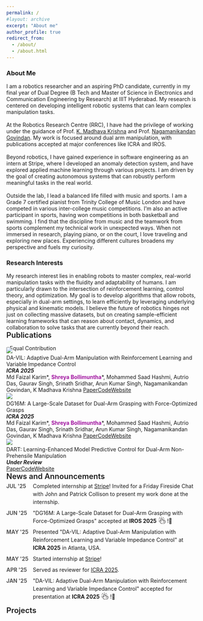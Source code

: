 ```yaml
---
permalink: /
#layout: archive
excerpt: "About me"
author_profile: true
redirect_from:
  - /about/
  - /about.html
---
```


<div hidden="hidden">
<script type="text/javascript" id="clustrmaps" src="//clustrmaps.com/map_v2.js?d=P0DmcjPhTVQDSVsO6eLpfLlblpD7aYEdFi8dEehI1TI&cl=ffffff&w=a"></script>
</div>
<h3>About Me</h3>

<span class="small_font">
I am a robotics researcher and an aspiring PhD candidate, currently in my final year of Dual Degree (B Tech and Master of Science in Electronics and Communication Engineering by Research) at IIIT Hyderabad. My research is centered on developing intelligent robotic systems that can learn complex manipulation tasks.
<br><br>
At the Robotics Research Centre (RRC), I have had the privilege of working under the guidance of  
Prof. <a target="_blank" href="https://www.iiit.ac.in/people/faculty/mkrishna/">K. Madhava Krishna</a> and Prof. <a target="_blank" href="https://nagamanigi.wixsite.com/home">Nagamanikandan Govindan</a>. My work is focused around dual arm manipulation, with publications accepted at major conferences like ICRA and IROS.
<br><br>
Beyond robotics, I have gained experience in software engineering as an intern at Stripe, where I developed an anomaly detection system, and have explored applied machine learning through various projects. I am driven by the goal of creating autonomous systems that can robustly perform meaningful tasks in the real world.
<br><br>
<!-- Outside the lab, music plays a significant role in my life. I am a Grade 7 certified pianist from Trinity College of Music London and have represented my institution in various inter-college music competitions. I find that the discipline and creativity required in music complement my technical work in unexpected ways. When not immersed in research or playing piano, I love traveling and exploring new places. Experiencing different cultures broadens my perspective and fuels my curiosity. -->
Outside the lab, I lead a balanced life filled with music and sports. I am a Grade 7 certified pianist from Trinity College of Music London and have competed in various inter-college music competitions. I'm also an active participant in sports, having won competitions in both basketball and swimming. I find that the discipline from music and the teamwork from sports complement my technical work in unexpected ways. When not immersed in research, playing piano, or on the court, I love traveling and exploring new places. Experiencing different cultures broadens my perspective and fuels my curiosity.
</span>

<h3>Research Interests</h3>
<span class="small_font">
My research interest lies in enabling robots to master complex, real-world manipulation tasks with the fluidity and adaptability of humans. I am particularly drawn to the intersection of reinforcement learning, control theory, and optimization. My goal is to develop algorithms that allow robots, especially in dual-arm settings, to learn efficiently by leveraging underlying physical and kinematic models. I believe the future of robotics hinges not just on collecting massive datasets, but on creating sample-efficient learning frameworks that can reason about contact, dynamics, and collaboration to solve tasks that are currently beyond their reach.
</span>


<div class="recent_updates">Publications</div>

<span style="font-size:14px;margin-bottom: -25px;display: block;">*Equal Contribution <!--/ <span class="highlight">Highlighted Papers</span>--></span>

<div class="research-block">
  <div class="left">
		<span class="research-img">
			<img src="/papers/DAVIL_teaser.gif">
		</span>
	</div>
  <div class="right">
    <div class="title">DA-VIL: Adaptive Dual-Arm Manipulation with Reinforcement Learning and Variable Impedance Control</div>
    <div class="sub-title"><i><b>ICRA 2025</b></i><br>
    Md Faizal Karim*, <b style="color:#a115a0">Shreya Bollimuntha</b>*, Mohammed Saad Hashmi, Autrio Das, Gaurav Singh, Srinath Sridhar, Arun Kumar Singh, Nagamanikandan Govindan, K Madhava Krishna
	<a target="_blank" class="tab_paper" target="_blank" href="https://ieeexplore.ieee.org/abstract/document/11127487">Paper</a><a target="_blank"  class="tab_paper" href="https://dualarmvil.github.io/Dual-Arm-VIL/">Code</a><a target="_blank"  class="tab_paper" href="https://dualarmvil.github.io/Dual-Arm-VIL/">Website</a>
    </div>
  </div>
</div>

<div class="research-block">
  <div class="left">
		<span class="research-img">
			<img src="/papers/DG16M_teaser.gif">
		</span>
	</div>
  <div class="right">
    <div class="title">DG16M: A Large-Scale Dataset for Dual-Arm Grasping with Force-Optimized Grasps</div>
    <div class="sub-title"><i><b>ICRA 2025</b></i><br>
    Md Faizal Karim*, <b style="color:#a115a0">Shreya Bollimuntha</b>*, Mohammed Saad Hashmi, Autrio Das, Gaurav Singh, Srinath Sridhar, Arun Kumar Singh, Nagamanikandan Govindan, K Madhava Krishna
    <a target="_blank" class="tab_paper" target="_blank" href="https://arxiv.org/abs/2503.08358">Paper</a><a target="_blank"  class="tab_paper" href="https://github.com/DG16M/DG16M-dataset">Code</a><a target="_blank"  class="tab_paper" href="https://dg16m.github.io/DG-16M/">Website</a>
    </div>
  </div>
</div>

<div class="research-block">
<div class="left">
		<span class="research-img">
			<img src="/papers/DART_teaser.gif">
		</span>
	</div>
  <div class="right">
    <div class="title">DART: Learning-Enhanced Model Predictive Control for Dual-Arm Non-Prehensile Manipulation</div>
     <div class="sub-title"><i><b>Under Review</b></i><br>
    <a target="_blank" class="tab_paper" target="_blank" href="./papers/ICRA26_3775_MS.pdf">Paper</a><a target="_blank"  class="tab_paper" href="https://github.com/dart-icra/DART-Dual-Arm-Non-Prehensile-Manipulation">Code</a><a target="_blank"  class="tab_paper" href="https://dart-icra.github.io/dart/">Website</a>
  </div>
</div>

<style>
  .recent_updates {
    font-weight: 600;
    font-size: 20px;
    margin-bottom: 6px;
  }

  .updates {
    list-style: none;
    padding-left: 0;
    margin-top: -3px;
  }

  .updates li {
    margin-bottom: 8px;
    line-height: 1.5em;
    display: flex;
    align-items: flex-start;        /* keep items top-aligned */
    justify-content: flex-start;    /* ensure left alignment */
  }

  .updates-month {
    min-width: 70px;
    font-weight: bold;
    color: #555;
    display: inline-block;
    text-align: left;
  }

  .updates-content {
    flex: 1;
    display: block;
    text-align: left;               /* <-- ensures content is left-aligned */
    word-wrap: break-word;
  }

  .updates img {
    vertical-align: middle;
  }
</style>



<div class="recent_updates">News and Announcements</div>
 <ul style="margin-top:-3px" class="updates">
	<!-- <li><span class="updates-month">JUL '24</span> <span class="updates-content">"Constrained 6-DoF Grasp Generation on Complex Shapes for Improved Dual-Arm Manipulation" accepted at <b>IROS 2024</b>!</span></li>
	<li><span class="updates-month">JAN '24</span> <span class="updates-content">2 papers accepted at <b>ICRA 2024</b>!</span></li>
	<li><span class="updates-month">NOV '23</span> <span class="updates-content">Presented "EDMP: Ensemble-of-costs-guided Diffusion for Motion Planning" at <b>CoRL Workshop 2023</b><a target="_blank" href="https://sites.google.com/view/corl2023-prl/home"><img src="/images/link.png" width=18px height=18px style="margin: -7px 5px 0 5px;"></a>!</span></li> -->

  <!-- <li><span class="updates-month">OCT '25</span> <span class="updates-content">Presented "DG16M: A Large-Scale Dataset for Dual-Arm Grasping with Force-Optimized Grasps" at <b>IROS 2025</b> in Hangzhou, China.</span></li> -->
  <li><span class="updates-month">JUL '25</span> <span class="updates-content">Completed internship at <a target="_blank" href="https://stripe.com/in">Stripe</a>! Invited for a Friday Fireside Chat with John and Patrick Collison to present my work done at the internship.</span></li>
	<li><span class="updates-month">JUN '25</span> <span class="updates-content">"DG16M: A Large-Scale Dataset for Dual-Arm Grasping with Force-Optimized Grasps" accepted at <b>IROS 2025</b><a target="_blank" href="https://dg16m.github.io/DG-16M/"><img src="/images/link.png" width=18px height=18px style="margin: -7px 5px 0 5px;"></a>!🎉</span></li>
  <li><span class="updates-month">MAY '25</span> <span class="updates-content">Presented "DA-VIL: Adaptive Dual-Arm Manipulation with Reinforcement Learning and Variable Impedance Control" at <b>ICRA 2025</b> in Atlanta, USA.</span></li>
  <li><span class="updates-month">MAY '25</span> <span class="updates-content">Started internship at <a target="_blank" href="https://stripe.com/in">Stripe</a>!</span></li>
	<li><span class="updates-month">APR '25</span> <span class="updates-content">Served as reviewer for <a target="_blank" href="https://2025.ieee-icra.org/">ICRA 2025</a>.</span></li>
	<li><span class="updates-month">JAN '25</span> <span class="updates-content">"DA-VIL: Adaptive Dual-Arm Manipulation with Reinforcement Learning and Variable Impedance Control" accepted for presentation at <b>ICRA 2025</b><a target="_blank" href="https://dualarmvil.github.io/Dual-Arm-VIL/"><img src="/images/link.png" width=18px height=18px style="margin: -7px 5px 0 5px;"></a>!🎉</span></li>
</ul>




<div class="recent_updates">Projects</div>
<!-- Your projects will go here -->

<!-- <div class="research-block">
	<div class="left">
		<span class="research-img">
			<img src="/images/teasers/personalized.gif">
		</span>
	</div>
	<div class="right">
		<div class="title">Personalized One-Shot Lipreading for an ALS Patient</div>
		<div class="sub-title"><b style="color:#a115a0">Bipasha Sen</b>*, Aditya Agarwal*, Rudrabha Mukhopadhyay, Vinay Namboodiri, C V Jawahar <i><br><b>BMVC 2021</b></i><a class="tab_paper" target="_blank" href="https://www.bmvc2021-virtualconference.com/assets/papers/1468.pdf">paper</a><a target="_blank"  class="tab_paper" href="https://youtu.be/_famGVaem-8">video</a><a target="_blank"  class="tab_paper" href="http://bhaasha.iiit.ac.in/lipwav">portal</a></div>
		<span class="research-text">
		We propose a personalized network to lipread an ALS patient using only one-shot examples. Our approach significantly improves and achieves high top-5accuracy with 83.2% accuracy compared to 62.6% achieved by comparable methods for the patient. Apart from evaluating our approach on the ALS patient, we also extend it to people with hearing impairment relying extensively on lip movements to communicate.
		</span>
	</div>
</div> -->

